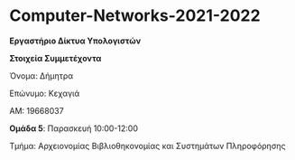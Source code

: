 # Computer-Networks-2021-2022

**Εργαστήριο Δίκτυα Υπολογιστών**

**Στοιχεία Συμμετέχοντα**

Όνομα: Δήμητρα

Επώνυμο: Κεχαγιά

ΑΜ: 19668037

**Ομάδα 5**: Παρασκευή 10:00-12:00  

Τμήμα: Αρχειονομίας Βιβλιοθηκονομίας και Συστημάτων Πληροφόρησης

